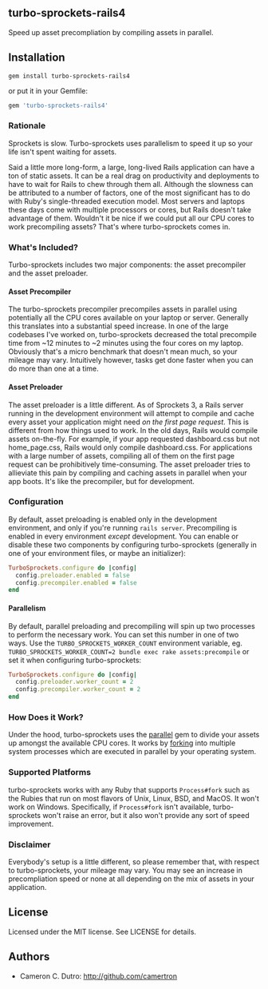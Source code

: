 ## turbo-sprockets-rails4
Speed up asset precompliation by compiling assets in parallel.

## Installation

`gem install turbo-sprockets-rails4`

or put it in your Gemfile:

```ruby
gem 'turbo-sprockets-rails4'
```

### Rationale

Sprockets is slow. Turbo-sprockets uses parallelism to speed it up so your life isn't spent waiting for assets.

Said a little more long-form, a large, long-lived Rails application can have a ton of static assets. It can be a real drag on productivity and deployments to have to wait for Rails to chew through them all. Although the slowness can be attributed to a number of factors, one of the most significant has to do with Ruby's single-threaded execution model. Most servers and laptops these days come with multiple processors or cores, but Rails doesn't take advantage of them. Wouldn't it be nice if we could put all our CPU cores to work precompiling assets? That's where turbo-sprockets comes in.

### What's Included?

Turbo-sprockets includes two major components: the asset precompiler and the asset preloader.

#### Asset Precompiler

The turbo-sprockets precompiler precompiles assets in parallel using potentially all the CPU cores available on your laptop or server. Generally this translates into a substantial speed increase. In one of the large codebases I've worked on, turbo-sprockets decreased the total precompile time from ~12 minutes to ~2 minutes using the four cores on my laptop. Obviously that's a micro benchmark that doesn't mean much, so your mileage may vary. Intuitively however, tasks get done faster when you can do more than one at a time.

#### Asset Preloader

The asset preloader is a little different. As of Sprockets 3, a Rails server running in the development environment will attempt to compile and cache every asset your application might need _on the first page request_. This is different from how things used to work. In the old days, Rails would compile assets on-the-fly. For example, if your app requested dashboard.css but not home_page.css, Rails would only compile dashboard.css. For applications with a large number of assets, compiling all of them on the first page request can be prohibitively time-consuming. The asset preloader tries to allieviate this pain by compiling and caching assets in parallel when your app boots. It's like the precompiler, but for development.

### Configuration

By default, asset preloading is enabled only in the development environment, and only if you're running `rails server`. Precompiling is enabled in every environment _except_ development. You can enable or disable these two components by configuring turbo-sprockets (generally in one of your environment files, or maybe an initializer):

```ruby
TurboSprockets.configure do |config|
  config.preloader.enabled = false
  config.precompiler.enabled = false
end
```

#### Parallelism

By default, parallel preloading and precompiling will spin up two processes to perform the necessary work. You can set this number in one of two ways. Use the `TURBO_SPROCKETS_WORKER_COUNT` environment variable, eg. `TURBO_SPROCKETS_WORKER_COUNT=2 bundle exec rake assets:precompile` or set it when configuring turbo-sprockets:

```ruby
TurboSprockets.configure do |config|
  config.preloader.worker_count = 2
  config.precompiler.worker_count = 2
end
```

### How Does it Work?

Under the hood, turbo-sprockets uses the [parallel](https://github.com/grosser/parallel) gem to divide your assets up amongst the available CPU cores. It works by [forking](https://en.wikipedia.org/wiki/Fork_(system_call)) into multiple system processes which are executed in parallel by your operating system.

### Supported Platforms

turbo-sprockets works with any Ruby that supports `Process#fork` such as the Rubies that run on most flavors of Unix, Linux, BSD, and MacOS. It won't work on Windows. Specifically, if `Process#fork` isn't available, turbo-sprockets won't raise an error, but it also won't provide any sort of speed improvement.

### Disclaimer

Everybody's setup is a little different, so please remember that, with respect to turbo-sprockets, your mileage may vary. You may see an increase in precompliation speed or none at all depending on the mix of assets in your application.

## License

Licensed under the MIT license. See LICENSE for details.

## Authors

* Cameron C. Dutro: http://github.com/camertron
